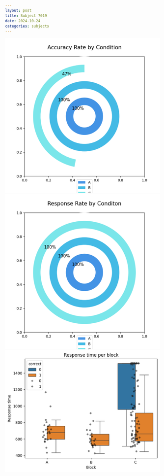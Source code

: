 ```yaml
---
layout: post
title: Subject 7019
date: 2024-10-24
categories: subjects
---
```


![](data/7019/run-21/7019_accuracy_rate.png)
![](data/7019/run-21/7019_response_rate.png)
![](data/7019/run-21/7019_rt.png)
